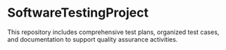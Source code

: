 # SoftwareTestingProject
This repository includes comprehensive test plans, organized test cases, and documentation to support quality assurance activities.
